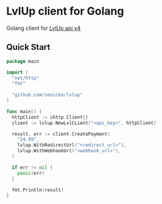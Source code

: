 # LvlUp client for Golang

Golang client for [LvlUp api v4](https://api.lvlup.pro/v4/redoc)

## Quick Start

```go
package main

import (
  "net/http"
  "fmt"
  
  "github.com/senicko/lvlup"
)

func main() {
  httpClient := &http.Client{}
  client := lvlup.NewLvlCLient("<api_key>", httpClient)

  result, err := client.CreatePayment(
    "24.99",
    lvlup.WithRedirectUrl("<redirect_url>"),
    lvlup.WithWebhookUrl("<webhook_url>"),
  )

  if err != nil {
    panic(err)
  }

  fmt.Println(result)
}
```
